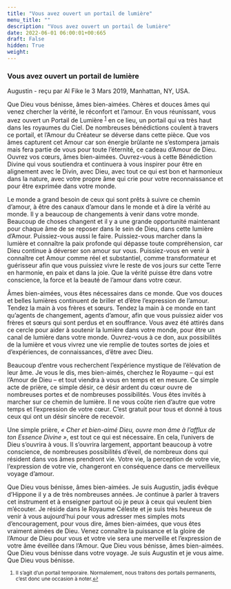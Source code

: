 ```yaml
---
title: "Vous avez ouvert un portail de lumière"
menu_title: ""
description: "Vous avez ouvert un portail de lumière"
date: 2022-06-01 06:00:01+00:665
draft: False
hidden: True
weight:
---
```

### Vous avez ouvert un portail de lumière

Augustin - reçu par Al Fike le 3 Mars 2019, Manhattan, NY, USA.

Que Dieu vous bénisse, âmes bien-aimées. Chères et douces âmes qui venez chercher la vérité, le réconfort et l’amour. En vous réunissant, vous avez ouvert un Portail de Lumière <sup id=”a1”>[1](#f1)</sup> en ce lieu, un portail qui va très haut dans les royaumes du Ciel. De nombreuses bénédictions coulent à travers ce portail, et l’Amour du Créateur se déverse dans cette pièce. Que vos âmes capturent cet Amour car son énergie brûlante ne s’estompera jamais mais fera partie de vous pour toute l’éternité, ce cadeau d’Amour de Dieu. Ouvrez vos cœurs, âmes bien-aimées. Ouvrez-vous à cette Bénédiction Divine qui vous soutiendra et continuera à vous inspirer pour être en alignement avec le Divin, avec Dieu, avec tout ce qui est bon et harmonieux dans la nature, avec votre propre âme qui crie pour votre reconnaissance et pour être exprimée dans votre monde.

Le monde a grand besoin de ceux qui sont prêts à suivre ce chemin d’amour, à être des canaux d’amour dans le monde et à dire la vérité au monde. Il y a beaucoup de changements à venir dans votre monde. Beaucoup de choses changent et il y a une grande opportunité maintenant pour chaque âme de se reposer dans le sein de Dieu, dans cette lumière d’Amour. Puissiez-vous aussi le faire. Puissiez-vous marcher dans la lumière et connaître la paix profonde qui dépasse toute compréhension, car Dieu continue à déverser son amour sur vous. Puissiez-vous en venir à connaître cet Amour comme réel et substantiel, comme transformateur et guérisseur afin que vous puissiez vivre le reste de vos jours sur cette Terre en harmonie, en paix et dans la joie. Que la vérité puisse être dans votre conscience, la force et la beauté de l’amour dans votre cœur.

Âmes bien-aimées, vous êtes nécessaires dans ce monde. Que vos douces et belles lumières continuent de briller et d’être l’expression de l’amour. Tendez la main à vos frères et sœurs. Tendez la main à ce monde en tant qu’agents de changement, agents d’amour, afin que vous puissiez aider vos frères et sœurs qui sont perdus et en souffrance. Vous avez été attirés dans ce cercle pour aider à soutenir la lumière dans votre monde, pour être un canal de lumière dans votre monde. Ouvrez-vous à ce don, aux possibilités de la lumière et vous vivrez une vie remplie de toutes sortes de joies et d’expériences, de connaissances, d’être avec Dieu.

Beaucoup d’entre vous recherchent l’expérience mystique de l’élévation de leur âme. Je vous le dis, mes bien-aimés, cherchez le Royaume – qui est l’Amour de Dieu – et tout viendra à vous en temps et en mesure. Ce simple acte de prière, ce simple désir, ce désir ardent du cœur ouvre de nombreuses portes et de nombreuses possibilités. Vous êtes invités à marcher sur ce chemin de lumière. Il ne vous coûte rien d’autre que votre temps et l’expression de votre cœur. C’est gratuit pour tous et donné à tous ceux qui ont un désir sincère de recevoir.

Une simple prière, *« Cher et bien-aimé Dieu, ouvre mon âme à l’afflux de ton Essence Divine »*, est tout ce qui est nécessaire. En cela, l’univers de Dieu s’ouvrira à vous. Il s’ouvrira largement, apportant beaucoup à votre conscience, de nombreuses possibilités d’éveil, de nombreux dons qui résident dans vos âmes prendront vie. Votre vie, la perception de votre vie, l’expression de votre vie, changeront en conséquence dans ce merveilleux voyage d’amour.

Que Dieu vous bénisse, âmes bien-aimées. Je suis Augustin, jadis évêque d’Hippone il y a de très nombreuses années. Je continue à parler à travers cet instrument et à enseigner partout où je peux à ceux qui veulent bien m’écouter. Je réside dans le Royaume Céleste et je suis très heureux de venir à vous aujourd’hui pour vous adresser mes simples mots d’encouragement, pour vous dire, âmes bien-aimées, que vous êtes vraiment aimées de Dieu. Venez connaître la puissance et la gloire de l’Amour de Dieu pour vous et votre vie sera une merveille et l’expression de votre âme éveillée dans l’Amour. Que Dieu vous bénisse, âmes bien-aimées. Que Dieu vous bénisse dans votre voyage. Je suis Augustin et je vous aime. Que Dieu vous bénisse.
<small>

1. <large id=”f1”> Il s’agit d’un portail temporaire. Normalement, nous traitons des portails permanents, c’est donc une occasion à noter.[↩](#a1)
